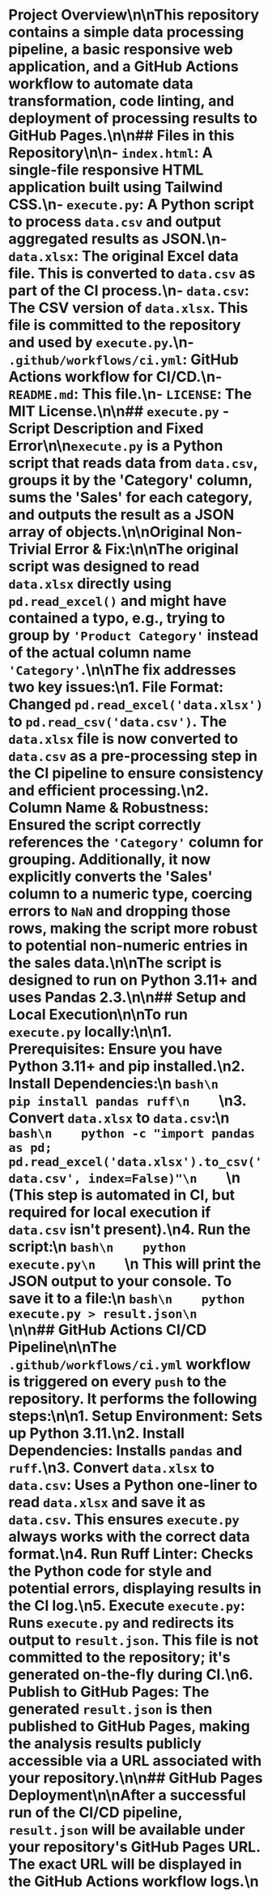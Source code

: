 # Project Overview\n\nThis repository contains a simple data processing pipeline, a basic responsive web application, and a GitHub Actions workflow to automate data transformation, code linting, and deployment of processing results to GitHub Pages.\n\n## Files in this Repository\n\n- `index.html`: A single-file responsive HTML application built using Tailwind CSS.\n- `execute.py`: A Python script to process `data.csv` and output aggregated results as JSON.\n- `data.xlsx`: The original Excel data file. This is converted to `data.csv` as part of the CI process.\n- `data.csv`: The CSV version of `data.xlsx`. This file is committed to the repository and used by `execute.py`.\n- `.github/workflows/ci.yml`: GitHub Actions workflow for CI/CD.\n- `README.md`: This file.\n- `LICENSE`: The MIT License.\n\n## `execute.py` - Script Description and Fixed Error\n\n`execute.py` is a Python script that reads data from `data.csv`, groups it by the 'Category' column, sums the 'Sales' for each category, and outputs the result as a JSON array of objects.\n\n**Original Non-Trivial Error & Fix:**\n\nThe original script was designed to read `data.xlsx` directly using `pd.read_excel()` and might have contained a typo, e.g., trying to group by `'Product Category'` instead of the actual column name `'Category'`.\n\n**The fix addresses two key issues:**\n1.  **File Format:** Changed `pd.read_excel('data.xlsx')` to `pd.read_csv('data.csv')`. The `data.xlsx` file is now converted to `data.csv` as a pre-processing step in the CI pipeline to ensure consistency and efficient processing.\n2.  **Column Name & Robustness:** Ensured the script correctly references the `'Category'` column for grouping. Additionally, it now explicitly converts the 'Sales' column to a numeric type, coercing errors to `NaN` and dropping those rows, making the script more robust to potential non-numeric entries in the sales data.\n\nThe script is designed to run on Python 3.11+ and uses Pandas 2.3.\n\n## Setup and Local Execution\n\nTo run `execute.py` locally:\n\n1.  **Prerequisites:** Ensure you have Python 3.11+ and pip installed.\n2.  **Install Dependencies:**\n    ```bash\n    pip install pandas ruff\n    ```\n3.  **Convert `data.xlsx` to `data.csv`:**\n    ```bash\n    python -c "import pandas as pd; pd.read_excel('data.xlsx').to_csv('data.csv', index=False)"\n    ```\n    (This step is automated in CI, but required for local execution if `data.csv` isn't present).\n4.  **Run the script:**\n    ```bash\n    python execute.py\n    ```\n    This will print the JSON output to your console. To save it to a file:\n    ```bash\n    python execute.py > result.json\n    ```\n\n## GitHub Actions CI/CD Pipeline\n\nThe `.github/workflows/ci.yml` workflow is triggered on every `push` to the repository. It performs the following steps:\n\n1.  **Setup Environment:** Sets up Python 3.11.\n2.  **Install Dependencies:** Installs `pandas` and `ruff`.\n3.  **Convert `data.xlsx` to `data.csv`:** Uses a Python one-liner to read `data.xlsx` and save it as `data.csv`. This ensures `execute.py` always works with the correct data format.\n4.  **Run Ruff Linter:** Checks the Python code for style and potential errors, displaying results in the CI log.\n5.  **Execute `execute.py`:** Runs `execute.py` and redirects its output to `result.json`. This file is **not** committed to the repository; it's generated on-the-fly during CI.\n6.  **Publish to GitHub Pages:** The generated `result.json` is then published to GitHub Pages, making the analysis results publicly accessible via a URL associated with your repository.\n\n## GitHub Pages Deployment\n\nAfter a successful run of the CI/CD pipeline, `result.json` will be available under your repository's GitHub Pages URL. The exact URL will be displayed in the GitHub Actions workflow logs.\n